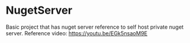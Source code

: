 # NugetServer
Basic project that has nuget server reference to self host private nuget server.
Reference video: https://youtu.be/EGk5nsaoM9E
